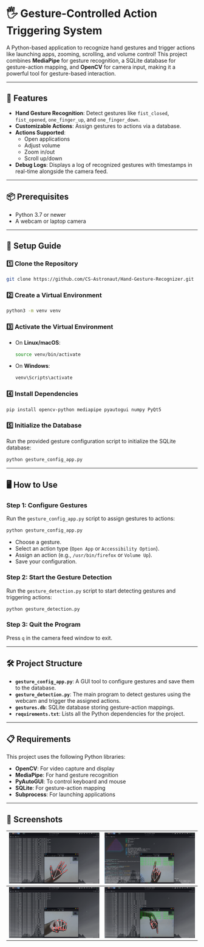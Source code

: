 # 🖐️ Gesture-Controlled Action Triggering System

A Python-based application to recognize hand gestures and trigger actions like launching apps, zooming, scrolling, and volume control! This project combines **MediaPipe** for gesture recognition, a SQLite database for gesture-action mapping, and **OpenCV** for camera input, making it a powerful tool for gesture-based interaction.

---

## 🎯 Features

- **Hand Gesture Recognition**: Detect gestures like `fist_closed`, `fist_opened`, `one_finger_up`, and `one_finger_down`.
- **Customizable Actions**: Assign gestures to actions via a database.
- **Actions Supported**:
    - Open applications
    - Adjust volume
    - Zoom in/out
    - Scroll up/down
- **Debug Logs**: Displays a log of recognized gestures with timestamps in real-time alongside the camera feed.

---

## 📦 Prerequisites

- Python 3.7 or newer
- A webcam or laptop camera

---

## 🚀 Setup Guide

### 1️⃣ Clone the Repository

```bash
git clone https://github.com/CS-Astronaut/Hand-Gesture-Recognizer.git
```

### 2️⃣ Create a Virtual Environment

```bash
python3 -m venv venv
```

### 3️⃣ Activate the Virtual Environment

- On **Linux/macOS**:
    
    ```bash
    source venv/bin/activate
    ```
    
- On **Windows**:
    
    ```bash
    venv\Scripts\activate
    ```
    

### 4️⃣ Install Dependencies

```bash
pip install opencv-python mediapipe pyautogui numpy PyQt5
```

### 5️⃣ Initialize the Database

Run the provided gesture configuration script to initialize the SQLite database:

```bash
python gesture_config_app.py
```

---

## 🖥️ How to Use

### Step 1: Configure Gestures

Run the `gesture_config_app.py` script to assign gestures to actions:

```bash
python gesture_config_app.py
```

- Choose a gesture.
- Select an action type (`Open App` or `Accessibility Option`).
- Assign an action (e.g., `/usr/bin/firefox` or `Volume Up`).
- Save your configuration.

### Step 2: Start the Gesture Detection

Run the `gesture_detection.py` script to start detecting gestures and triggering actions:

```bash
python gesture_detection.py
```

### Step 3: Quit the Program

Press `q` in the camera feed window to exit.

---

## 🛠️ Project Structure

- **`gesture_config_app.py`**: A GUI tool to configure gestures and save them to the database.
- **`gesture_detection.py`**: The main program to detect gestures using the webcam and trigger the assigned actions.
- **`gestures.db`**: SQLite database storing gesture-action mappings.
- **`requirements.txt`**: Lists all the Python dependencies for the project.

---

## 📋 Requirements

This project uses the following Python libraries:

- **OpenCV**: For video capture and display
- **MediaPipe**: For hand gesture recognition
- **PyAutoGUI**: To control keyboard and mouse
- **SQLite**: For gesture-action mapping
- **Subprocess**: For launching applications

---

## 📸 Screenshots

| ![Screenshot](https://github.com/CS-Astronaut/Hand-Gesture-Recognizer/blob/main/scrs/SCRS1.png) | ![Screenshot](https://github.com/CS-Astronaut/Hand-Gesture-Recognizer/blob/main/scrs/SCRS3.png) |
| ------------------- | -------------- |
| ![Screenshot](https://github.com/CS-Astronaut/Hand-Gesture-Recognizer/blob/main/scrs/SCRS2.png) | ![Screenshot](https://github.com/CS-Astronaut/Hand-Gesture-Recognizer/blob/main/scrs/SCRS4.png) |
